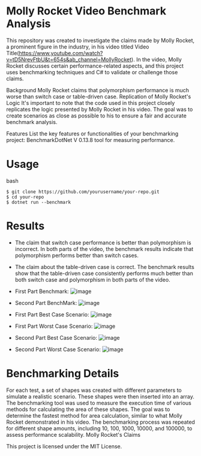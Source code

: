 # Molly Rocket Video Benchmark Analysis
This repository was created to investigate the claims made by Molly Rocket, a prominent figure in the industry, in his video titled Video Title(https://www.youtube.com/watch?v=tD5NrevFtbU&t=654s&ab_channel=MollyRocket).
In the video, Molly Rocket discusses certain performance-related aspects, and this project uses benchmarking techniques and C# to validate or challenge those claims.


Background
Molly Rocket claims that polymorphism performance is much worse than switch case or table-driven case.
Replication of Molly Rocket's Logic
It's important to note that the code used in this project closely replicates the logic presented by Molly Rocket in his video.
The goal was to create scenarios as close as possible to his to ensure a fair and accurate benchmark analysis.

Features
List the key features or functionalities of your benchmarking project:
BenchmarkDotNet V 0.13.8 tool for measuring performance.

# Usage
bash
```
$ git clone https://github.com/yourusername/your-repo.git
$ cd your-repo
$ dotnet run --benchmark
```


# Results
* The claim that switch case performance is better than polymorphism is incorrect. In both parts of the video, the benchmark results indicate that polymorphism performs better than switch cases.
* The claim about the table-driven case is correct. The benchmark results show that the table-driven case consistently performs much better than both switch case and polymorphism in both parts of the video.

* First Part Benchmark:
![image](https://github.com/TimaKuDev/CleanCodeBenchMark/assets/53705199/9161dedb-9924-4efc-9774-4fa17a367a36)
* Second Part BenchMark:
![image](https://github.com/TimaKuDev/CleanCodeBenchMark/assets/53705199/eada4cb6-45d8-4f3b-bbf6-e26da52ed4ff)
* First Part Best Case Scenario:
![image](https://github.com/TimaKuDev/CleanCodeBenchMark/assets/53705199/03721a31-8217-46a5-831c-d4ece26010df)
* First Part Worst Case Scenario:
![image](https://github.com/TimaKuDev/CleanCodeBenchMark/assets/53705199/a7cea882-1eee-415d-b9be-ae4ca858791c)
* Second Part Best Case Scenario:
![image](https://github.com/TimaKuDev/CleanCodeBenchMark/assets/53705199/81908813-3cad-46b0-905e-a146842c5332)
* Second Part Worst Case Scenario:
![image](https://github.com/TimaKuDev/CleanCodeBenchMark/assets/53705199/631747e9-9679-4ce7-abc1-fe1ab41abf2b)


# Benchmarking Details

For each test, a set of shapes was created with different parameters to simulate a realistic scenario.
These shapes were then inserted into an array.
The benchmarking tool was used to measure the execution time of various methods for calculating the area of these shapes.
The goal was to determine the fastest method for area calculation, similar to what Molly Rocket demonstrated in his video.
The benchmarking process was repeated for different shape amounts, including 10, 100, 1000, 10000, and 100000, to assess performance scalability.
Molly Rocket's Claims

This project is licensed under the MIT License.
